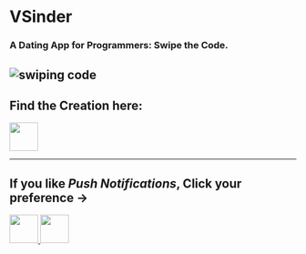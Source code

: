 # VSinder

### A Dating App for Programmers: Swipe the Code.

![swiping code](https://media.giphy.com/media/Vhw2lTXYI6FhGrbE2G/giphy.gif)
----------------------------------------------

## Find the Creation here: 
<a href="https://youtu.be/bfd8RyAJh6c">
  <img src="https://img.icons8.com/ios/2x/youtube-play--v2.gif" height="50px" width="50px"/>
</a>

---------------------------------------------
## If you like *Push Notifications*, Click your preference ->

<a href="https://apps.apple.com/us/app/vsinder/id1542523079?itsct=apps_box&itscg=30200">
  <img src="https://img.icons8.com/dusk/2x/ios-logo.png" height="50px" width="50px"/>
</a>

<a href="https://play.google.com/store/apps/details?id=com.benawad.vsinder">
  <img src="https://img.icons8.com/dusk/2x/android.png" height="50px" width="50px"/>
</a>
